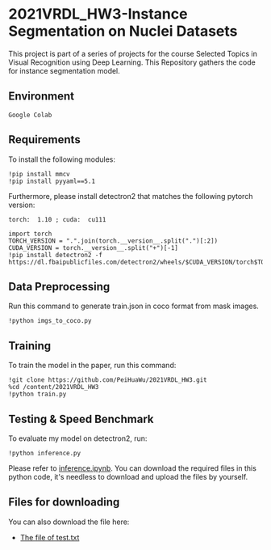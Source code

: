 # 2021VRDL_HW3-Instance Segmentation on Nuclei Datasets

This project is part of a series of projects for the course Selected Topics in Visual Recognition using Deep Learning. This Repository gathers the code for instance segmentation model.

## Environment
```
Google Colab
```

## Requirements

To install the following modules:
```
!pip install mmcv
!pip install pyyaml==5.1
```

Furthermore, please install detectron2 that matches the following pytorch version:
```
torch:  1.10 ; cuda:  cu111
```

```
import torch
TORCH_VERSION = ".".join(torch.__version__.split(".")[:2])
CUDA_VERSION = torch.__version__.split("+")[-1]
!pip install detectron2 -f https://dl.fbaipublicfiles.com/detectron2/wheels/$CUDA_VERSION/torch$TORCH_VERSION/index.html
```

## Data Preprocessing

Run this command to generate train.json in coco format from mask images.
```
!python imgs_to_coco.py
```

## Training

To train the model in the paper, run this command:
```
!git clone https://github.com/PeiHuaWu/2021VRDL_HW3.git
%cd /content/2021VRDL_HW3
!python train.py   
```

## Testing & Speed Benchmark

To evaluate my model on detectron2, run:
```
!python inference.py
```

Please refer to [inference.ipynb](https://github.com/PeiHuaWu/2021VRDL_HW2/blob/main/inference.ipynb). You can download the required files in this python code, it's needless to download and upload the files by yourself.

## Files for downloading

You can also download the file here:

- [The file of test.txt](https://drive.google.com/file/d/1dZdWxhHfwOKiUvjTGz1nA1JIVhhIULB6/view?usp=sharing)
